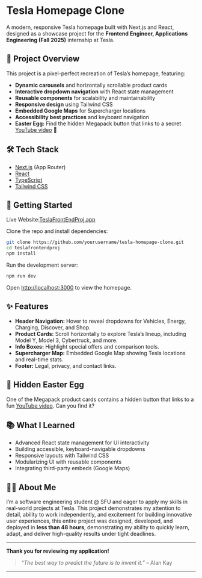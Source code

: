 # Tesla Homepage Clone

A modern, responsive Tesla homepage built with Next.js and React, designed as a showcase project for the **Frontend Engineer, Applications Engineering (Fall 2025)** internship at Tesla.

## 🚗 Project Overview

This project is a pixel-perfect recreation of Tesla’s homepage, featuring:

- **Dynamic carousels** and horizontally scrollable product cards
- **Interactive dropdown navigation** with React state management
- **Reusable components** for scalability and maintainability
- **Responsive design** using Tailwind CSS
- **Embedded Google Maps** for Supercharger locations
- **Accessibility best practices** and keyboard navigation
- **Easter Egg:** Find the hidden Megapack button that links to a secret [YouTube video](https://www.youtube.com/watch?v=yn_6LC4loY8) 👀

## 🛠️ Tech Stack

- [Next.js](https://nextjs.org/) (App Router)
- [React](https://react.dev/)
- [TypeScript](https://www.typescriptlang.org/)
- [Tailwind CSS](https://tailwindcss.com/)

## 🚀 Getting Started
Live Website:[TeslaFrontEndProj.app](https://teslafrontendproject.netlify.app/) 


Clone the repo and install dependencies:

```bash
git clone https://github.com/yourusername/tesla-homepage-clone.git
cd teslafrontendproj
npm install
```

Run the development server:

```bash
npm run dev
```

Open [http://localhost:3000](http://localhost:3000) to view the homepage.


## ✨ Features

- **Header Navigation:** Hover to reveal dropdowns for Vehicles, Energy, Charging, Discover, and Shop.
- **Product Cards:** Scroll horizontally to explore Tesla’s lineup, including Model Y, Model 3, Cybertruck, and more.
- **Info Boxes:** Highlight special offers and comparison tools.
- **Supercharger Map:** Embedded Google Map showing Tesla locations and real-time stats.
- **Footer:** Legal, privacy, and contact links.

## 🥚 Hidden Easter Egg

One of the Megapack product cards contains a hidden button that links to a fun [YouTube video](https://www.youtube.com/watch?v=yn_6LC4loY8). Can you find it?

## 📚 What I Learned

- Advanced React state management for UI interactivity
- Building accessible, keyboard-navigable dropdowns
- Responsive layouts with Tailwind CSS
- Modularizing UI with reusable components
- Integrating third-party embeds (Google Maps)

## 🧑‍💻 About Me

I’m a software engineering student @ SFU and eager to apply my skills in real-world projects at Tesla. This project demonstrates my attention to detail, ability to work independently, and excitement for building innovative user experiences, this entire project was designed, developed, and deployed in **less than 48 hours**, demonstrating my ability to quickly learn, adapt, and deliver high-quality results under tight deadlines.

---

**Thank you for reviewing my application!**

> _“The best way to predict the future is to invent it.”_ – Alan Kay

---
